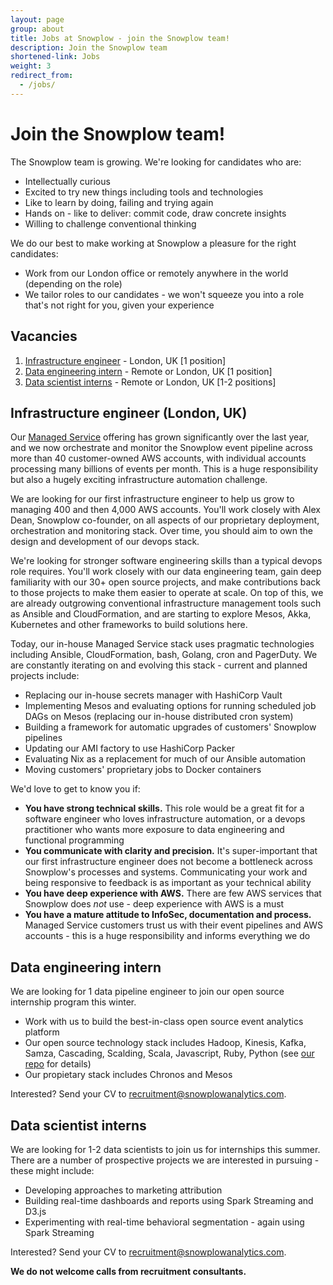 ```yaml
---
layout: page
group: about
title: Jobs at Snowplow - join the Snowplow team!
description: Join the Snowplow team
shortened-link: Jobs
weight: 3
redirect_from:
  - /jobs/
---
```


# Join the Snowplow team!

The Snowplow team is growing. We're looking for candidates who are:

* Intellectually curious
* Excited to try new things including tools and technologies  
* Like to learn by doing, failing and trying again
* Hands on - like to deliver: commit code, draw concrete insights
* Willing to challenge conventional thinking

We do our best to make working at Snowplow a pleasure for the right candidates:

* Work from our London office or remotely anywhere in the world (depending on the role)
* We tailor roles to our candidates - we won't squeeze you into a role that's not right for you, given your experience

## Vacancies

1. [Infrastructure engineer](#infra-engineer) - London, UK [1 position]
2. [Data engineering intern](#data-engineer-intern) - Remote or London, UK [1 position]
3. [Data scientist interns](#business-analyst-data-scientist) - Remote or London, UK [1-2 positions]


<h2 id="infra-engineer">Infrastructure engineer (London, UK)</h2>

Our [Managed Service](http://snowplowanalytics.com/get-started/) offering has grown significantly over the last year, and we now orchestrate and monitor the Snowplow event pipeline across more than 40 customer-owned AWS accounts, with individual accounts processing many billions of events per month. This is a huge responsibility but also a hugely exciting infrastructure automation challenge.

We are looking for our first infrastructure engineer to help us grow to managing 400 and then 4,000 AWS accounts. You'll work closely with Alex Dean, Snowplow co-founder, on all aspects of our proprietary deployment, orchestration and monitoring stack. Over time, you should aim to own the design and development of our devops stack.

We're looking for stronger software engineering skills than a typical devops role requires. You'll work closely with our data engineering team, gain deep familiarity with our 30+ open source projects, and make contributions back to those projects to make them easier to operate at scale. On top of this, we are already outgrowing conventional infrastructure management tools such as Ansible and CloudFormation, and are starting to explore Mesos, Akka, Kubernetes and other frameworks to build solutions here.

Today, our in-house Managed Service stack uses pragmatic technologies including Ansible, CloudFormation, bash, Golang, cron and PagerDuty. We are constantly iterating on and evolving this stack - current and planned projects include:

* Replacing our in-house secrets manager with HashiCorp Vault
* Implementing Mesos and evaluating options for running scheduled job DAGs on Mesos (replacing our in-house distributed cron system)
* Building a framework for automatic upgrades of customers' Snowplow pipelines
* Updating our AMI factory to use HashiCorp Packer
* Evaluating Nix as a replacement for much of our Ansible automation
* Moving customers' proprietary jobs to Docker containers

We'd love to get to know you if:

* **You have strong technical skills.** This role would be a great fit for a software engineer who loves infrastructure automation, or a devops practitioner who wants more exposure to data engineering and functional programming
* **You communicate with clarity and precision.** It's super-important that our first infrastructure engineer does not become a bottleneck across Snowplow's processes and systems. Communicating your work and being responsive to feedback is as important as your technical ability
* **You have deep experience with AWS.** There are few AWS services that Snowplow does *not* use - deep experience with AWS is a must
* **You have a mature attitude to InfoSec, documentation and process.** Managed Service customers trust us with their event pipelines and AWS accounts - this is a huge responsibility and informs everything we do

<h2 id="data-engineer-intern">Data engineering intern</h2>

We are looking for 1 data pipeline engineer to join our open source internship program this winter.

* Work with us to build the best-in-class open source event analytics platform
* Our open source technology stack includes Hadoop, Kinesis, Kafka, Samza, Cascading, Scalding, Scala, Javascript, Ruby, Python (see [our repo](https://github.com/snowplow) for details)
* Our propietary stack includes Chronos and Mesos

Interested? Send your CV to recruitment@snowplowanalytics.com.


<h2 id="business-analyst-data-scientist">Data scientist interns</h2>

We are looking for 1-2 data scientists to join us for internships this summer. There are a number of prospective projects we are interested in pursuing - these might include:

* Developing approaches to marketing attribution
* Building real-time dashboards and reports using Spark Streaming and D3.js
* Experimenting with real-time behavioral segmentation - again using Spark Streaming

Interested? Send your CV to recruitment@snowplowanalytics.com.

<strong>We do not welcome calls from recruitment consultants.</strong>


[summer-2015-blog-post]: /blog/2015/04/09/announcing-our-summer-internship-program/
